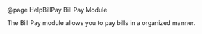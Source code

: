 
@page HelpBillPay Bill Pay Module

The Bill Pay module allows you to pay bills in a organized manner.


